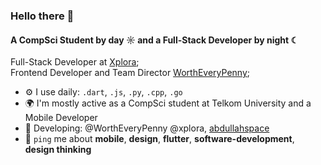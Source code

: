 ### Hello there 👋

#### A CompSci Student by day ☼ and a Full-Stack Developer by night ☾

Full-Stack Developer at [Xplora](https://github.com/xplora);<br>
Frontend Developer and Team Director [WorthEveryPenny](https://github.com/wortheverypenny);<br>

- ⚙️ I use daily: `.dart`, `.js`, `.py`, `.cpp`, `.go`
- 🌍 I'm mostly active as a CompSci student at Telkom University and a Mobile Developer
- 🔧 Developing: @WorthEveryPenny @xplora, [abdullahspace](https://abdullahspace.netlify.app/)
- 💬 `ping` me about **mobile**, **design**, **flutter**, **software-development**, **design thinking**

